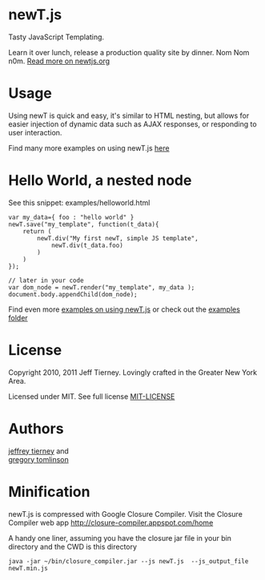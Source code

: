 newT.js
====
Tasty JavaScript Templating.


Learn it over lunch, release a production quality site by dinner. Nom
Nom n0m. [Read more on newtjs.org](http://newtjs.org)


Usage
====
Using newT is quick and easy, it's similar to HTML nesting, but allows for easier injection of 
dynamic data such as AJAX responses, or responding to user interaction.

Find many more examples on using newT.js [here](http://newtjs.org)



Hello World, a nested node
=======

See this snippet:  examples/helloworld.html

    var my_data={ foo : "hello world" }
    newT.save("my_template", function(t_data){
        return (
            newT.div("My first newT, simple JS template",
                newT.div(t_data.foo)
            )
        )
    });

    // later in your code
    var dom_node = newT.render("my_template", my_data );
    document.body.appendChild(dom_node);


Find even more [examples on using newT.js](http://newtjs.org) or check out the [examples
folder](https://github.com/jeffreytierney/newT/tree/master/examples)


License
====

Copyright 2010, 2011 Jeff Tierney. 
Lovingly crafted in the Greater New York Area.

Licensed under MIT. See full license [MIT-LICENSE](https://github.com/jeffreytierney/newT/blob/master/MIT-LICENSE)


Authors
===

[jeffrey tierney](https://twitter.com/jeffreytierney) and  
[gregory tomlinson](https://twitter.com/gregory80) 


Minification
====

newT.js is compressed with Google Closure Compiler. Visit the Closure Compiler web app <http://closure-compiler.appspot.com/home>

A handy one liner, assuming you have the closure jar file in your bin directory and the CWD is this
directory

    java -jar ~/bin/closure_compiler.jar --js newT.js  --js_output_file newT.min.js


